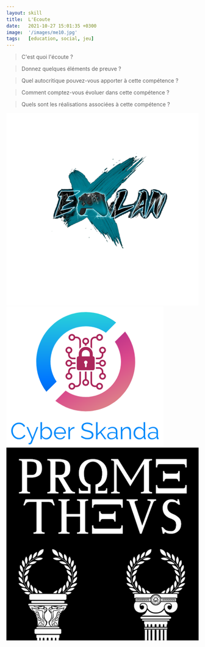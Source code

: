```yaml
---
layout: skill
title:  L'Ecoute
date:   2021-10-27 15:01:35 +0300
image:  '/images/me10.jpg'
tags:   [education, social, jeu]
---
```


> C'est quoi l'écoute ? 


> Donnez quelques éléments de preuve ?


> Quel autocritique pouvez-vous apporter à cette compétence ? 


> Comment comptez-vous évoluer dans cette compétence ? 

> Quels sont les réalisations associées à cette compétence ?

<div class="gallery-box">
  <div class="gallery">
    <a href="https://www.credly.com/badges/bace27f2-f367-4f95-98da-8baec1ca43dd/public_url" target="_blank"><img src="/images/elan.png" alt="Project"></a>
    <a href="https://www.credly.com/badges/cf471297-50f8-49f8-abaa-65043add9cae/public_url" target="_blank"><img src="/images/cyberskanda.png" alt="Project"></a>
    <a href="https://www.credly.com/badges/79f6f82d-c371-4b93-8d95-3ec62e4c2c0d/public_url" target="_blank"><img src="/images/prometheus.png" alt="Project"></a>
    <!-- <a href="https://www.credly.com/badges/e949f735-f8ac-4e0c-b6d6-fe5e71f47f9a/public_url" target="_blank"><img src="/images/samave.jpg" alt="Project"></a> -->
  </div>
</div>
